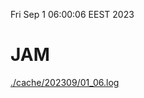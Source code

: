 Fri Sep  1 06:00:06 EEST 2023
# JAM
<a href='./cache/202309/01_06.log'>./cache/202309/01_06.log</a>
